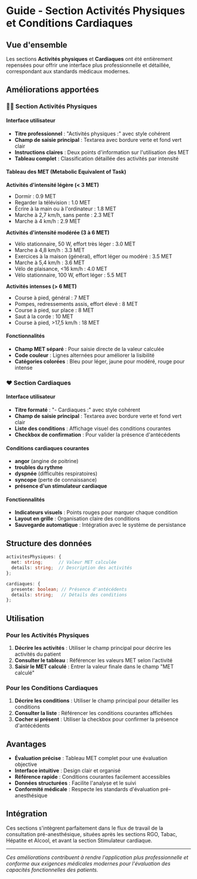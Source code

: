 # Guide - Section Activités Physiques et Conditions Cardiaques

## Vue d'ensemble

Les sections **Activités physiques** et **Cardiaques** ont été entièrement repensées pour offrir une interface plus professionnelle et détaillée, correspondant aux standards médicaux modernes.

## Améliorations apportées

### 🏃‍♂️ Section Activités Physiques

#### Interface utilisateur
- **Titre professionnel** : "Activités physiques :" avec style cohérent
- **Champ de saisie principal** : Textarea avec bordure verte et fond vert clair
- **Instructions claires** : Deux points d'information sur l'utilisation des MET
- **Tableau complet** : Classification détaillée des activités par intensité

#### Tableau des MET (Metabolic Equivalent of Task)

**Activités d'intensité légère (< 3 MET)**
- Dormir : 0.9 MET
- Regarder la télévision : 1.0 MET
- Écrire à la main ou à l'ordinateur : 1.8 MET
- Marche à 2,7 km/h, sans pente : 2.3 MET
- Marche à 4 km/h : 2.9 MET

**Activités d'intensité modérée (3 à 6 MET)**
- Vélo stationnaire, 50 W, effort très léger : 3.0 MET
- Marche à 4,8 km/h : 3.3 MET
- Exercices à la maison (général), effort léger ou modéré : 3.5 MET
- Marche à 5,4 km/h : 3.6 MET
- Vélo de plaisance, <16 km/h : 4.0 MET
- Vélo stationnaire, 100 W, effort léger : 5.5 MET

**Activités intenses (> 6 MET)**
- Course à pied, général : 7 MET
- Pompes, redressements assis, effort élevé : 8 MET
- Course à pied, sur place : 8 MET
- Saut à la corde : 10 MET
- Course à pied, >17,5 km/h : 18 MET

#### Fonctionnalités
- **Champ MET séparé** : Pour saisie directe de la valeur calculée
- **Code couleur** : Lignes alternées pour améliorer la lisibilité
- **Catégories colorées** : Bleu pour léger, jaune pour modéré, rouge pour intense

### ❤️ Section Cardiaques

#### Interface utilisateur
- **Titre formaté** : "- Cardiaques :" avec style cohérent
- **Champ de saisie principal** : Textarea avec bordure verte et fond vert clair
- **Liste des conditions** : Affichage visuel des conditions courantes
- **Checkbox de confirmation** : Pour valider la présence d'antécédents

#### Conditions cardiaques courantes
- **angor** (angine de poitrine)
- **troubles du rythme**
- **dyspnée** (difficultés respiratoires)
- **syncope** (perte de connaissance)
- **présence d'un stimulateur cardiaque**

#### Fonctionnalités
- **Indicateurs visuels** : Points rouges pour marquer chaque condition
- **Layout en grille** : Organisation claire des conditions
- **Sauvegarde automatique** : Intégration avec le système de persistance

## Structure des données

```typescript
activitesPhysiques: {
  met: string;      // Valeur MET calculée
  details: string;  // Description des activités
};

cardiaques: {
  presente: boolean; // Présence d'antécédents
  details: string;   // Détails des conditions
};
```

## Utilisation

### Pour les Activités Physiques
1. **Décrire les activités** : Utiliser le champ principal pour décrire les activités du patient
2. **Consulter le tableau** : Référencer les valeurs MET selon l'activité
3. **Saisir le MET calculé** : Entrer la valeur finale dans le champ "MET calculé"

### Pour les Conditions Cardiaques
1. **Décrire les conditions** : Utiliser le champ principal pour détailler les conditions
2. **Consulter la liste** : Référencer les conditions courantes affichées
3. **Cocher si présent** : Utiliser la checkbox pour confirmer la présence d'antécédents

## Avantages

- **Évaluation précise** : Tableau MET complet pour une évaluation objective
- **Interface intuitive** : Design clair et organisé
- **Référence rapide** : Conditions courantes facilement accessibles
- **Données structurées** : Facilite l'analyse et le suivi
- **Conformité médicale** : Respecte les standards d'évaluation pré-anesthésique

## Intégration

Ces sections s'intègrent parfaitement dans le flux de travail de la consultation pré-anesthésique, situées après les sections RGO, Tabac, Hépatite et Alcool, et avant la section Stimulateur cardiaque.

---

*Ces améliorations contribuent à rendre l'application plus professionnelle et conforme aux exigences médicales modernes pour l'évaluation des capacités fonctionnelles des patients.*




